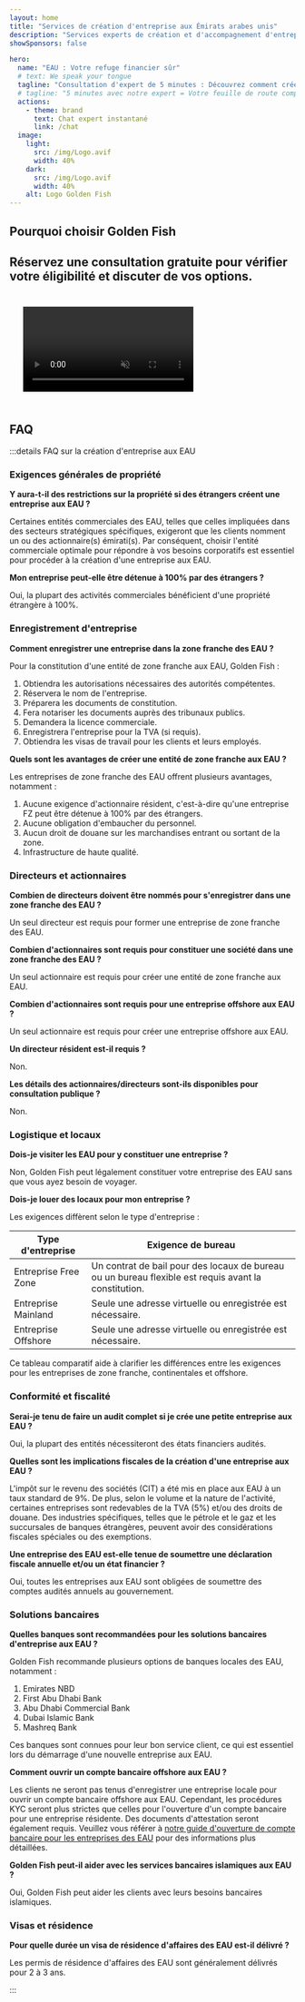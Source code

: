 ```yaml
---
layout: home
title: "Services de création d'entreprise aux Émirats arabes unis"
description: "Services experts de création et d'accompagnement d'entreprise aux EAU. Constitution d'entreprise, banque, fiscalité, solutions juridiques et visa. Paiement uniquement après approbation."
showSponsors: false

hero:
  name: "EAU : Votre refuge financier sûr"
  # text: We speak your tongue
  tagline: "Consultation d'expert de 5 minutes : Découvrez comment créer votre entreprise aux EAU <span class='hl'>sans risque</span>"
  # tagline: "5 minutes avec notre expert = Votre feuille de route complète pour les affaires aux EAU"
  actions:
    - theme: brand
      text: Chat expert instantané
      link: /chat
  image:
    light:
      src: /img/Logo.avif
      width: 40%
    dark:
      src: /img/Logo.avif
      width: 40%
    alt: Logo Golden Fish
---
```


<FeatureBlock :card="{
  title: 'Guide de création d\'entreprise',
  details: 'Guide complet pour créer des entreprises en **Free Zone, offshore, Mainland, succursale**. \n\n* Propriété étrangère à 100% disponible en Free Zone et Mainland\n* Taux d\'imposition faibles - seulement 9% d\'impôt sur les sociétés\n* Aucun contrôle des changes - rapatriement de capitaux facile\n\n[En savoir plus](/uae-business/offer/company-registration/)',
  link: '/uae-business/offer/company-registration/',
  src: {
    light: '/img/iStock-2051326997.avif',
    dark: '/img/iStock-1448478309.jpg',
    width: '100%'
  },
  inversion: false
}" />

<FeatureBlock :card="{
  title: 'Solutions bancaires',
  details: 'Ouvrez facilement des comptes bancaires professionnels ou personnels avec les banques de confiance des EAU. \n\n* Services PRO de bout en bout pour les approbations gouvernementales\n* Configuration complète du package bancaire\n* **96% de taux de réussite**\n\n[En savoir plus](/uae-business/offer/banking/)',
  link: '/uae-business/offer/banking/',
  src: {
    light: '/img/iStock-2153786564.avif',
    dark: '/img/iStock-2166793628.avif',
    width: '100%'
  },
  inversion: true
}" />

<FeatureBlock :card="{
  title: 'Golden Visa et résidence',
  details: 'Obtenez un **Golden Visa** des EAU pour une résidence à long terme avec un processus de demande transparent. \n\n* **Pas besoin d\'entrer aux EAU tous les 6 mois**\n* Validité de 10 ans avec option de renouvellement en maintenant les conditions de qualification\n* 92% de taux de réussite\n\n[En savoir plus](/uae-business/offer/golden-visa/)',
  link: '/uae-business/offer/golden-visa/',
  src: {
    light: '/img/iStock-1312241253.avif',
    dark: '/img/ILONMASKID.webp',
    width: '100%'
  },
  inversion: false
}" />

<FeatureCards :features="[
  {
    title: 'Services de conformité',
    details: 'Nos experts vous guident à travers les exigences réglementaires complexes des EAU, y compris les rapports ESR et les déclarations UBO.',
    items: [],
    linkText: 'En savoir plus',
    link: '/uae-business/company-registration/Protect-Your-Business',
    icon: {
      light: '/img/iStock-1299393716.avif',
      dark: '/img/iStock-2149731304.avif',
      alt: 'Services de conformité'
    }
  },
  {
    title: 'Impôt sur les sociétés et TVA',
    details: 'Les conseils d\'experts garantissent la conformité aux obligations d\'impôt sur les sociétés et de TVA auprès de l\'Autorité fiscale fédérale (FTA).',
    items: [],
    linkText: 'En savoir plus',
    link: '/uae-business/company-registration/accounting-legal',
    icon: {
      light: '/img/iStock-1018285934.avif',
      dark: '/img/iStock-584576538.avif',
      alt: 'Services fiscaux'
    }
  },
  {
    title: 'Services juridiques',
    details: 'L\'équipe juridique conseille sur les lois des EAU concernant les fusions-acquisitions, la restructuration d\'entreprise, le financement et la résolution de litiges.',
    items: [],
    linkText: 'En savoir plus',
    link: '/uae-business/company-registration/Protect-Your-Business',
    icon: {
      light: '/img/iStock-650045508.avif',
      dark: '/img/iStock-1498627598.avif',
      alt: 'Services juridiques'
    }
  },
  {
    title: 'Comptabilité et paie',
    details: 'Nos comptables gèrent les finances, fournissant la tenue de livres, la réconciliation, la paie et le support d\'audit, économisant les coûts d\'embauche.',
    items: [],
    linkText: 'En savoir plus',
    link: '/resources/contacts',
    icon: {
      light: '/img/iStock-1022793868.avif',
      dark: '/img/iStock-1320130292.jpg',
      alt: 'Services comptables'
    }
  },
]" />

## Pourquoi choisir Golden Fish

<BenefitsList :features="[
  {
    icon: '🏢',
    title: 'Expertise locale aux EAU',
    text: 'Des spécialistes dédiés à Dubaï fournissent des conseils d\'expert à chaque étape du processus.'
  },
  {
    icon: '📊',
    title: 'Taux de réussite prouvé',
    text: 'Plus de 90% de taux d\'approbation avec des centaines de visas, comptes bancaires et enregistrements d\'entreprises délivrés grâce à notre traitement premium.'
  },
  {
    icon: '💸',
    title: '**Frais basés sur le succès**',
    text: '[Payez seulement après approbation](/uae-business/benefits/success-based-fees). Transparence complète sans coûts cachés.'
  },
]" />

## Réservez une consultation gratuite pour vérifier votre éligibilité et discuter de vos options.

<video autoplay muted playsinline style="padding: 24px">
  <source src="/img/iStock-2185906461.mp4" type="video/mp4">
</video>

<ContactForm buttonText="Parler à un expert" />

## FAQ

:::details FAQ sur la création d'entreprise aux EAU

### Exigences générales de propriété

**Y aura-t-il des restrictions sur la propriété si des étrangers créent une entreprise aux EAU ?**

Certaines entités commerciales des EAU, telles que celles impliquées dans des secteurs stratégiques spécifiques, exigeront que les clients nomment un ou des actionnaire(s) émirati(s). Par conséquent, choisir l'entité commerciale optimale pour répondre à vos besoins corporatifs est essentiel pour procéder à la création d'une entreprise aux EAU.

**Mon entreprise peut-elle être détenue à 100% par des étrangers ?**

Oui, la plupart des activités commerciales bénéficient d'une propriété étrangère à 100%.

### Enregistrement d'entreprise

**Comment enregistrer une entreprise dans la zone franche des EAU ?**

Pour la constitution d'une entité de zone franche aux EAU, Golden Fish :

1. Obtiendra les autorisations nécessaires des autorités compétentes.
2. Réservera le nom de l'entreprise.
3. Préparera les documents de constitution.
4. Fera notariser les documents auprès des tribunaux publics.
5. Demandera la licence commerciale.
6. Enregistrera l'entreprise pour la TVA (si requis).
7. Obtiendra les visas de travail pour les clients et leurs employés.

**Quels sont les avantages de créer une entité de zone franche aux EAU ?**

Les entreprises de zone franche des EAU offrent plusieurs avantages, notamment :

1. Aucune exigence d'actionnaire résident, c'est-à-dire qu'une entreprise FZ peut être détenue à 100% par des étrangers.
2. Aucune obligation d'embaucher du personnel.
3. Aucun droit de douane sur les marchandises entrant ou sortant de la zone.
4. Infrastructure de haute qualité.

### Directeurs et actionnaires

**Combien de directeurs doivent être nommés pour s'enregistrer dans une zone franche des EAU ?**

Un seul directeur est requis pour former une entreprise de zone franche des EAU.

**Combien d'actionnaires sont requis pour constituer une société dans une zone franche des EAU ?**

Un seul actionnaire est requis pour créer une entité de zone franche aux EAU.

**Combien d'actionnaires sont requis pour une entreprise offshore aux EAU ?**

Un seul actionnaire est requis pour créer une entreprise offshore aux EAU.

**Un directeur résident est-il requis ?**

Non.

**Les détails des actionnaires/directeurs sont-ils disponibles pour consultation publique ?**

Non.

### Logistique et locaux

**Dois-je visiter les EAU pour y constituer une entreprise ?**

Non, Golden Fish peut légalement constituer votre entreprise des EAU sans que vous ayez besoin de voyager.

**Dois-je louer des locaux pour mon entreprise ?**

Les exigences diffèrent selon le type d'entreprise :

| Type d'entreprise    | Exigence de bureau                                                                                   |
| -------------------- | ---------------------------------------------------------------------------------------------------- |
| Entreprise Free Zone | Un contrat de bail pour des locaux de bureau ou un bureau flexible est requis avant la constitution. |
| Entreprise Mainland  | Seule une adresse virtuelle ou enregistrée est nécessaire.                                           |
| Entreprise Offshore  | Seule une adresse virtuelle ou enregistrée est nécessaire.                                           |

Ce tableau comparatif aide à clarifier les différences entre les exigences pour les entreprises de zone franche, continentales et offshore.

### Conformité et fiscalité

**Serai-je tenu de faire un audit complet si je crée une petite entreprise aux EAU ?**

Oui, la plupart des entités nécessiteront des états financiers audités.

**Quelles sont les implications fiscales de la création d'une entreprise aux EAU ?**

L'impôt sur le revenu des sociétés (CIT) a été mis en place aux EAU à un taux standard de 9%. De plus, selon le volume et la nature de l'activité, certaines entreprises sont redevables de la TVA (5%) et/ou des droits de douane. Des industries spécifiques, telles que le pétrole et le gaz et les succursales de banques étrangères, peuvent avoir des considérations fiscales spéciales ou des exemptions.

**Une entreprise des EAU est-elle tenue de soumettre une déclaration fiscale annuelle et/ou un état financier ?**

Oui, toutes les entreprises aux EAU sont obligées de soumettre des comptes audités annuels au gouvernement.

### Solutions bancaires

**Quelles banques sont recommandées pour les solutions bancaires d'entreprise aux EAU ?**

Golden Fish recommande plusieurs options de banques locales des EAU, notamment :

1. Emirates NBD
2. First Abu Dhabi Bank
3. Abu Dhabi Commercial Bank
4. Dubai Islamic Bank
5. Mashreq Bank

Ces banques sont connues pour leur bon service client, ce qui est essentiel lors du démarrage d'une nouvelle entreprise aux EAU.

**Comment ouvrir un compte bancaire offshore aux EAU ?**

Les clients ne seront pas tenus d'enregistrer une entreprise locale pour ouvrir un compte bancaire offshore aux EAU. Cependant, les procédures KYC seront plus strictes que celles pour l'ouverture d'un compte bancaire pour une entreprise résidente. Des documents d'attestation seront également requis. Veuillez vous référer à [notre guide d'ouverture de compte bancaire pour les entreprises des EAU](./uae-business/company-registration/banking) pour des informations plus détaillées.

**Golden Fish peut-il aider avec les services bancaires islamiques aux EAU ?**

Oui, Golden Fish peut aider les clients avec leurs besoins bancaires islamiques.

### Visas et résidence

**Pour quelle durée un visa de résidence d'affaires des EAU est-il délivré ?**

Les permis de résidence d'affaires des EAU sont généralement délivrés pour 2 à 3 ans.

:::
